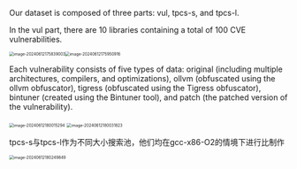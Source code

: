 Our dataset is composed of three parts: vul, tpcs-s, and tpcs-l.

 In the vul part, there are 10 libraries containing a total of 100 CVE vulnerabilities. 

<img src="C:\Users\78621\AppData\Roaming\Typora\typora-user-images\image-20240612175839003.png" alt="image-20240612175839003" style="zoom:50%;" /><img src="C:\Users\78621\AppData\Roaming\Typora\typora-user-images\image-20240612175950916.png" alt="image-20240612175950916" style="zoom:50%;" />

Each vulnerability consists of five types of data: original (including multiple architectures, compilers, and optimizations), ollvm (obfuscated using the ollvm obfuscator), tigress (obfuscated using the Tigress obfuscator), bintuner (created using the Bintuner tool), and patch (the patched version of the vulnerability).

<img src="C:\Users\78621\AppData\Roaming\Typora\typora-user-images\image-20240612180015294.png" alt="image-20240612180015294" style="zoom:50%;" />

<img src="C:\Users\78621\AppData\Roaming\Typora\typora-user-images\image-20240612180031823.png" alt="image-20240612180031823" style="zoom:50%;" />

tpcs-s与tpcs-l作为不同大小搜索池，他们均在gcc-x86-O2的情境下进行比制作

<img src="C:\Users\78621\AppData\Roaming\Typora\typora-user-images\image-20240612180249849.png" alt="image-20240612180249849" style="zoom:50%;" />